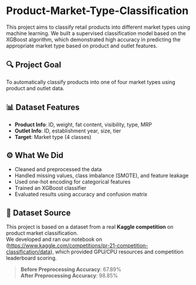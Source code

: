 # Product-Market-Type-Classification
This project aims to classify retail products into different market types using machine learning. We built a supervised classification model based on the XGBoost algorithm, which demonstrated high accuracy in predicting the appropriate market type based on product and outlet features.

## 🔍 Project Goal
To automatically classify products into one of four market types using product and outlet data.

## 📊 Dataset Features
- **Product Info**: ID, weight, fat content, visibility, type, MRP
- **Outlet Info**: ID, establishment year, size, tier
- **Target**: Market type (4 classes)

## ⚙️ What We Did
- Cleaned and preprocessed the data
- Handled missing values, class imbalance (SMOTE), and feature leakage
- Used one-hot encoding for categorical features
- Trained an XGBoost classifier
- Evaluated results using accuracy and confusion matrix

## 🏁 Dataset Source

This project is based on a dataset from a real **Kaggle competition** on product market classification.  
We developed and ran our notebook on (https://www.kaggle.com/competitions/pr-21-competition-classification/data), which provided GPU/CPU resources and competition leaderboard scoring.

> **Before Preprocessing Accuracy**: 67.89%  
> **After Preprocessing Accuracy**: 98.85%
